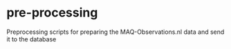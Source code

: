 # pre-processing
Preprocessing scripts for preparing the MAQ-Observations.nl data and send it to the database
